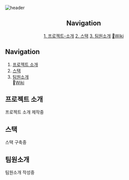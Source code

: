 ![header](https://capsule-render.vercel.app/api?type=waving&color=auto&height=300&section=header&text=team10&fontSize=90)

<div>
  <h2 align="center">Navigation</h2>
  <p align="center">
    <a href="#프로젝트-소개">1. 프로젝트-소개</a>
    <a href="#스택">2. 스택</a>
    <a href="#팀원소개">3. 팀원소개</a>
    <a href="https://github.com/codestates/im34project10/wiki">📌Wiki</a>
  </p>
</div>

## Navigation
1. [프로젝트 소개](#프로젝트-소개)   
2. [스택](#스택)   
3. [팀원소개](#팀원소개)    
📌[Wiki](https://github.com/codestates/im34project10/wiki)

## 프로젝트 소개
프로젝트 소개 제작중

## 스택
스택 구축중

## 팀원소개
팀원소개 작성중
